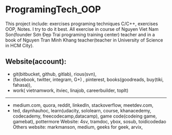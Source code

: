 # ProgramingTech_OOP
This project include: exercises programing techniques C/C++, exercises OOP, Notes. 
I try to do it best.
 All exercise in course of Nguyen Viet Nam Son(founder Sơn Đẹp Trai programing training center) teacher and in a book of Nguyen Tran Minh Khang teacher(teacher in University of Science in HCM City).
 
Website(account): 
--------------------------------------------------------------
- git(bitbucket, github, gitlab), rious(svn),
- (facebook, twitter, integram, G+) , pinterest, books(goodreads, buy(tiki, fahasa)),
- work( vietnamwork, itviec, linajob, careerbuilder, topIt)
---------------------------------------------------------------
- medium.com, quora, reddit, linkedIn, stackoverflow, meetdev.com,
- ted, daynhauhoc, learn(udacity, sololearn, course, khanacedemy, codecademy, freecodecamp,datacamp), game code(codeing game, gamebat), pottermore
Website: 4sv, tramdoc, ybox, sosub, toidicodedao
Others website: markmanson, medium, geeks for geek, arvix,
